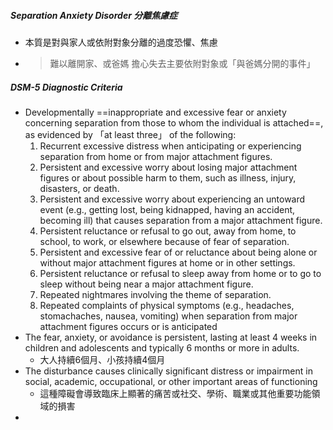 ##### Separation Anxiety Disorder 分離焦慮症
- 本質是對與家人或依附對象分離的過度恐懼、焦慮
- > 難以離開家、或爸媽 
  > 擔心失去主要依附對象或「與爸媽分開的事件」

##### DSM-5 Diagnostic Criteria
- Developmentally ==inappropriate and excessive fear or anxiety concerning separation from those to whom the individual is attached==, as evidenced by 「at least three」 of the following:
	1. Recurrent excessive distress when anticipating or experiencing separation from home or from major attachment figures.
	2. Persistent and excessive worry about losing major attachment figures or about possible harm to them, such as illness, injury, disasters, or death.
	3. Persistent and excessive worry about experiencing an untoward event (e.g., getting lost, being kidnapped, having an accident, becoming ill) that causes separation from a major attachment figure.
	4. Persistent reluctance or refusal to go out, away from home, to school, to work, or elsewhere because of fear of separation.
	5. Persistent and excessive fear of or reluctance about being alone or without major attachment figures at home or in other settings.
	6. Persistent reluctance or refusal to sleep away from home or to go to sleep without being near a major attachment figure.
	7. Repeated nightmares involving the theme of separation.
	8. Repeated complaints of physical symptoms (e.g., headaches, stomachaches, nausea, vomiting) when separation from major attachment figures occurs or is anticipated
-  The fear, anxiety, or avoidance is persistent, lasting at least 4 weeks in children and adolescents and typically 6 months or more in adults.
	-  大人持續6個月、小孩持續4個月
-  The disturbance causes clinically significant distress or impairment in social, academic, occupational, or other important areas of functioning
	-  這種障礙會導致臨床上顯著的痛苦或社交、學術、職業或其他重要功能領域的損害
-  
